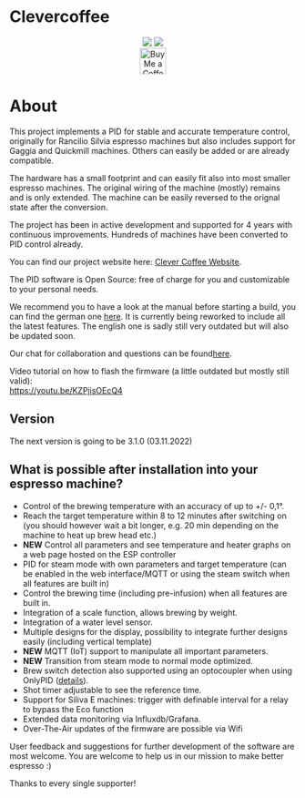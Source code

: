 # Clevercoffee

<div align="center">
<img src="https://img.shields.io/github/workflow/status/rancilio-pid/ranciliopid/Build/master">
<img src="https://img.shields.io/github/last-commit/rancilio-pid/ranciliopid/master"><br>
<a href='https://ko-fi.com/clevercoffee' target='_blank'><img height='35' style='border:0px;height:46px;' src='https://az743702.vo.msecnd.net/cdn/kofi3.png?v=0' border='0' alt='Buy Me a Coffee at ko-fi.com' /></a>
</div>

# About

This project implements a PID for stable and accurate temperature control, originally for Rancilio Silvia espresso machines but also includes support for Gaggia and Quickmill machines. Others can easily be added or are already compatible.

The hardware has a small footprint and can easily fit also into most smaller espresso machines. The original wiring of the machine (mostly) remains and is only extended. The machine can be easily reversed to the orignal state after the conversion.

The project has been in active development and supported for 4 years with continuous improvements. Hundreds of machines have been converted to PID control already.

You can find our project website here: [Clever Coffee Website](https://clevercoffee.de).

The PID software is Open Source: free of charge for you and customizable to your personal needs. 

We recommend you to have a look at the manual before starting a build, you can find the german one [here](https://rancilio-pid.github.io/ranciliopid-handbook/). It is currently being reworked to include all the latest features. The english one is sadly still very outdated but will also be updated soon. 

Our chat for collaboration and questions can be found[here](https://chat.rancilio-pid.de).

Video tutorial on how to flash the firmware (a little outdated but mostly still valid):<br>
https://youtu.be/KZPjisOEcQ4

## Version
The next version is going to be 3.1.0 (03.11.2022)

## What is possible after installation into your espresso machine? 
 * Control of the brewing temperature with an accuracy of up to +/- 0,1°.
 * Reach the target temperature within 8 to 12 minutes after switching on (you should however wait a bit longer, e.g. 20 min depending on the machine to heat up brew head etc.)
 * **NEW** Control all parameters and see temperature and heater graphs on a web page hosted on the ESP controller
 * PID for steam mode with own parameters and target temperature (can be enabled in the web interface/MQTT or using the steam switch when all features are built in) 
 * Control the brewing time (including pre-infusion) when all features are built in.
 * Integration of a scale function, allows brewing by weight.
 * Integration of a water level sensor.
 * Multiple designs for the display, possibility to integrate further designs easily (including vertical template)
 * **NEW** MQTT (IoT) support to manipulate all important parameters.
 * **NEW** Transition from steam mode to normal mode optimized.
 * Brew switch detection also supported using an optocoupler when using OnlyPID ([details](https://rancilio-pid.github.io/ranciliopid-handbook/de/customization/brueherkennung.html#konfiguration-der-erkennung)).
 * Shot timer adjustable to see the reference time.
 * Support for Siliva E machines: trigger with definable interval for a relay to bypass the Eco function
 * Extended data monitoring via Influxdb/Grafana.
 * Over-The-Air updates of the firmware are possible via Wifi

User feedback and suggestions for further development of the software are most welcome.
You are welcome to help us in our mission to make better espresso :)

Thanks to every single supporter!
